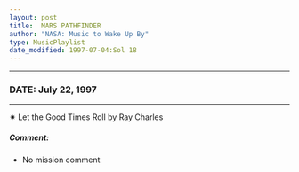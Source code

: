 ```yaml
---
layout: post
title:  MARS PATHFINDER
author: "NASA: Music to Wake Up By"
type: MusicPlaylist
date_modified: 1997-07-04:Sol 18
---
```


----
### DATE: July 22, 1997
----
✷ Let the Good Times Roll by Ray Charles

##### Comment:
* No mission comment
